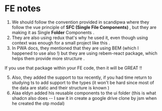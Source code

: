 # FE notes

1. We should follow the convention provided in scandipwa where they follow the vue principle of **SFC (Single File Components)** , but they are making it as Single **Folder** Components .
2. They are also using redux that's why he used it, even though using 
context was enough for a small project like this . 
1. In PWA docs, they mentioned that they are using BEM (which I happened to use also !) but they are using rebem-react package, which helps them provide more structure . 

If you use that package within your FE code, then it will be GREAT !!

5. Also, they added the support to tsx recently, if you had time return to studying ts to add support to the types (it won't be hard since most of the data are static and their structure is known )
6. Alaa eldyn added his reusable components to the ui folder (this is what shadcn also does -- I saw it in create a google drive clone by jsm when he created the otp modal)


